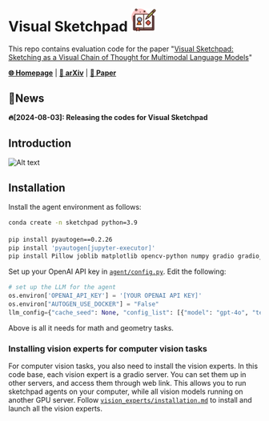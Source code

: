 # Visual Sketchpad  <img src="assets/icon.png" width="50" />
This repo contains evaluation code for the paper "[Visual Sketchpad: Sketching as a Visual Chain of Thought for Multimodal Language Models](https://arxiv.org/abs/2406.09403)"

[**🌐 Homepage**](https://visualsketchpad.github.io/) | [**📖 arXiv**](https://arxiv.org/abs/2404.12390) | [**📑 Paper**](https://arxiv.org/pdf/2406.09403.pdf) 

## 🔔News

 **🔥[2024-08-03]: Releasing the codes for Visual Sketchpad**

 ## Introduction

 ![Alt text](assets/teaser.jpg)


## Installation

Install the agent environment as follows:
```bash
conda create -n sketchpad python=3.9

pip install pyautogen==0.2.26
pip install 'pyautogen[jupyter-executor]'
pip install Pillow joblib matplotlib opencv-python numpy gradio gradio_client networkx scipy datasets
```
Set up your OpenAI API key in [`agent/config.py`](https://github.com/Yushi-Hu/VisualSketchpad/blob/main/agent/config.py). Edit the following:
```python
# set up the LLM for the agent
os.environ['OPENAI_API_KEY'] = '[YOUR OPENAI API KEY]'
os.environ["AUTOGEN_USE_DOCKER"] = "False"
llm_config={"cache_seed": None, "config_list": [{"model": "gpt-4o", "temperature": 0.0, "api_key": os.environ.get("OPENAI_API_KEY")}]}
```
Above is all it needs for math and geometry tasks. 

### Installing vision experts for computer vision tasks

For computer vision tasks, you also need to install the vision experts.
In this code base, each vision expert is a gradio server. You can set them up in other servers, and access them through web link. This allows you to run sketchpad agents on your computer, while all vision models running on another GPU server.
Follow [`vision_experts/installation.md`](https://github.com/Yushi-Hu/VisualSketchpad/blob/main/vision_experts/installation.md) to install and launch all the vision experts.
